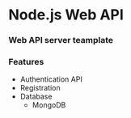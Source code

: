 # Node.js Web API 
### Web API server teamplate 

### Features
* Authentication API
* Registration 
* Database 
  * MongoDB
